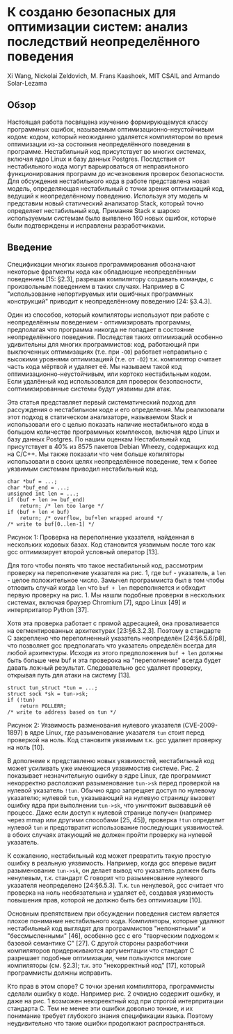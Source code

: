 # К созданю безопасных для оптимизации систем: анализ последствий неопределённого поведения

Xi Wang, Nickolai Zeldovich, M. Frans Kaashoek, MIT CSAIL and Armando Solar-Lezama

## Обзор

Настоящая работа посвящена изучению формирующемуся классу программных ошибок, называемым оптимизационно-неустойчивым кодом: кодом, который неожиданно  удаляется компилятором во время оптимизации из-за состояния неопределённого  поведения в программе. Нестабильный код присутствует во многих системах, включая ядро Linux и базу данных Postgres. Послдствия от нестабильного кода могут варьироваться от неправильного функционирования программ до исчезновения проверок безопасности. Для обсуждения нестабильного кода в работе представлена новая модель, определяющая нестабильный с точки зрения оптимизаций код, ведущий к неопределённому поведению. Используя эту модель м представим новый статический анализатор Stack, который точно определяет нестабильный код. Приманяя Stack к шароко используемым системам было выявлено 160 новых ошибок, которые были подтверждены и исправлены разработчиками.

## Введение

Спецификации многих языков программирования обозначают некоторые фрагменты кода как обладающие неопределённым поведением [15: §2.3], разрешая компилятору создавать команды, с произвольным поведением в таких случаях. Например в C "использование непортируемых или ошибчных программных конструкций" приводит к неопределённому поведению [24: §3.4.3].

Один из способов, который компиляторы используют при работе с неопределённым поведением - оптимизировать программы, предполагая что программа никогда не попадает в состояние неопределённого поведения. Последствя таких оптимизаций особенно удивительны для многих программистов: код, работающий при выключенных оптимизациях (т.е. при `-O0`) работает неправильно с высокими уровнями оптимизацияй (т.е. от `-O2`) т.к. компилятор считает часть кода мёртвой и удаляет её. Мы называем такой код оптимизационно-неустойчивым, или кортоко нестабильным кодом. Если удалённый код использовался для проверок безопасности, соптимизированные системы будут уязвимы для атак.

Эта статья представляет первый систематический подход для рассуждения о нестабильном коде и его определения. Мы реализовали этот подход в статическом анализаторе, называемом Stack и использовали его с целью показать наличие нестабильного кода в большом количестве программных комплексов, включая ядро Linux и базу данных Postgres. По нашим оценкам Нестабильный код присутствует в 40% из 8575 пакетов Debian Wheezy, содержащих код на C/C++. Мы также показали что чем больше копиляторы использовали в своих целях неопределённое поведение, тем к более уязвимым системам приводил нестабильный код.

    char *buf = ...;
    char *buf_end = ...;
    unsigned int len = ...;
    if (buf + len >= buf_end)
        return; /* len too large */
    if (buf + len < buf)
        return; /* overflow, buf+len wrapped around */
    /* write to buf[0..len-1] */

Рисунок 1: Проверка на переполнение указателя, найденная в нескольких кодовых базах. Код становится уязвимым после того как gcc оптимизирует второй условный оператор [13].

Для того чтобы понять что такое нестабильный код, рассмотрим проверку на переполнение указателя на рис. 1, где `buf` - указатель, а `len` - целое положительное число. Замычел программиста был в том чтобы отловить случай когда `len` что `buf + len` переполняется и обходит первую проверку на рис. 1. Мы нашли подобные проверки в нескольких системах, включая браузер Chromium [7], ядро Linux [49] и интерпритатор Python [37].

Хотя эта проверка работает с прямой адресацией, она проваливается на сегментированных архитектурах [23:§6.3.2.3]. Поэтому в стандарте C закреплено что переполненный указатель неопределён [24:§6.5.6/p8], что позволяет gcc предполагать что указатель определён всегда для любой архитектуры. Исходя из этого предположения `buf + len` должны быть больше чем buf и эта проверока на "переполнение" всегда будет давать ложный результат. Следовательно gcc удаляет проверку, открывая путь для атаки на систему [13].

    struct tun_struct *tun = ...;
    struct sock *sk = tun->sk;
    if (!tun)
        return POLLERR;
    /* write to address based on tun */

Рисунок 2: Уязвимость разменования нулевого указателя (CVE-2009-1897) в ядре Linux, где разыменование указателя `tun` стоит перед проверкой на ноль. Код становитя уязвимым т.к. gcc удаляет проверку на ноль [10].

В дополнеие к представленю новых уязвимостей, нестабильный код может усиливать уже имеющиеся уязвимостив системе. Рис. 2 показывает незначительную ошибку в ядре Linux, где программист некорректно расположил разыменование `tun->sk` перед проверкой на нулевой указатель `!tun`. Обычно ядро запрещяет доступ по нулевому указателю; нулевой `tun`, указывающий на нулевую страницу вызовет ошибку ядра при выполнении `tun->sk`, что уничтожит вызвавший её процесс. Даже если доступ к нулевой странице получен (например через mmap или другими способами [25, 45]), проверка `!tun` определит нулевой `tun` и предотвратит использование последующих уязвимостей. в обоих случаях атакующий не должен пройти проверку на нулевой указатель.

К сожалению, нестабильный код может превратить такую простую ошибку в реальную уязвимость. Например, когда gcc впервые видит разыменование `tun->sk`, он делает вывод что указатель должен быть ненулевым, т.к. стандарт C говорит что разыменование нулевого указателя неопределено [24:§6.5.3]. Т.к. `tun` ненулевой, gcc считает что проверка на ноль необязательна и удаляет её, создавая уязвимость повышения прав, которой не должно быть без оптимизации [10].

Основным препятствием при обсуждении поведения систем является плохое понимание нестабильного кода. Компиляторы, которые удаляют нестабильный код выглядят для программистов "непонятными" и "бессмысленными" [46], особенно gcc с его "творческим подходом к базовой семантике C" [27]. С другой стороны разработчики компиляторов придерживаются аргументации что стандарт C разрешает подобные оптимизации, чем пользуются многоие компиляторы (см. §2.3); т.к. это "некорректный код" [17], который программисты должны исправить.

Кто прав в этом споре? С точки зрения компилятора, программисты сделали ошибку в коде. Например рис. 2 очвидно содержит ошибку, и даже на рис. 1 возможен некореектный код при строгой интерпритации стандарта C. Тем не менее эти ошибки довольно тонкие, и их понимание требует глубокого знания спецификации языка. Поэтому неудивительно что такие ошибки продолжают распространяться.
